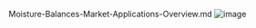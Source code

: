 Moisture-Balances-Market-Applications-Overview.md
![image](https://github.com/user-attachments/assets/f54dcc9d-4484-4964-be60-d493e6db868f)
